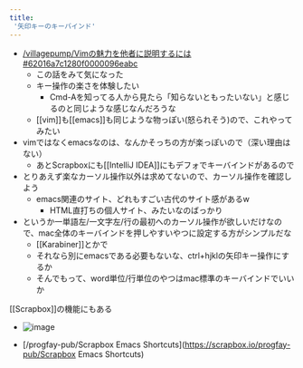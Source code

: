 ```yaml
---
title:
 '矢印キーのキーバインド'
---
```


- [/villagepump/Vimの魅力を他者に説明するには#62016a7c1280f0000096eabc](https://scrapbox.io/villagepump/Vimの魅力を他者に説明するには#62016a7c1280f0000096eabc)
    - この話をみて気になった
    - キー操作の楽さを体験したい
        - Cmd-Aを知ってる人から見たら「知らないともったいない」と感じるのと同じような感じなんだろうな
    - [[vim]]も[[emacs]]も同じような物っぽい(怒られそう)ので、これやってみたい
- vimではなくemacsなのは、なんかそっちの方が楽っぽいので（深い理由はない）
    - あとScrapboxにも[[IntelliJ IDEA]]にもデフォでキーバインドがあるので
- とりあえず楽なカーソル操作以外は求めてないので、カーソル操作を確認しよう
    - emacs関連のサイト、どれもすごい古代のサイト感があるw
        - HTML直打ちの個人サイト、みたいなのばっかり
- というか一単語左/一文字左/行の最初へのカーソル操作が欲しいだけなので、mac全体のキーバインドを押しやすいやつに設定する方がシンプルだな
    - [[Karabiner]]とかで
    - それなら別にemacsである必要もないな、ctrl+hjklの矢印キー操作にするか
    - そんでもって、word単位/行単位のやつはmac標準のキーバインドでいいか

[[Scrapbox]]の機能にもある
- ![image](https://gyazo.com/379e3bed5990d19aef40ecefef82a348/thumb/1000)

- [/progfay-pub/Scrapbox Emacs Shortcuts](https://scrapbox.io/progfay-pub/Scrapbox Emacs Shortcuts)
